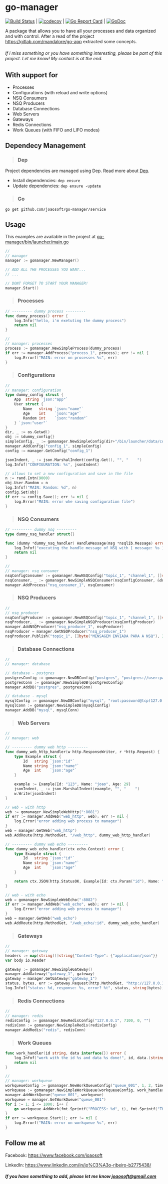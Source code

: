 # go-manager
[![Build Status](https://travis-ci.org/joaosoft/go-manager.svg?branch=master)](https://travis-ci.org/joaosoft/go-manager) | [![codecov](https://codecov.io/gh/joaosoft/go-manager/branch/master/graph/badge.svg)](https://codecov.io/gh/joaosoft/go-manager) | [![Go Report Card](https://goreportcard.com/badge/github.com/joaosoft/go-manager)](https://goreportcard.com/report/github.com/joaosoft/go-manager) | [![GoDoc](https://godoc.org/github.com/joaosoft/go-manager?status.svg)](https://godoc.org/github.com/joaosoft/go-manager/service)

A package that allows you to have all your processes and data organized and with control.
After a read of the project https://gitlab.com/mandalore/go-app extracted some concepts. 

###### If i miss something or you have something interesting, please be part of this project. Let me know! My contact is at the end.

## With support for
* Processes
* Configurations (with reload and write options)
* NSQ Consumers
* NSQ Producers
* Database Connections
* Web Servers
* Gateways
* Redis Connections
* Work Queues (with FIFO and LIFO modes)

## Dependecy Management 
>### Dep

Project dependencies are managed using Dep. Read more about [Dep](https://github.com/golang/dep).
* Install dependencies: `dep ensure`
* Update dependencies: `dep ensure -update`


>### Go
```
go get github.com/joaosoft/go-manager/service
```

## Usage 
This examples are available in the project at [go-manager/bin/launcher/main.go](https://github.com/joaosoft/go-manager/tree/master/bin/launcher/main.go)

```go
//
// manager
manager := gomanager.NewManager()

// ADD ALL THE PROCESSES YOU WANT...
// ...

// DONT FORGET TO START YOUR MANAGER!
manager.Start()

```

>### Processes
```go
// --------- dummy process ---------
func dummy_process() error {
	log.Info("hello, i'm exetuting the dummy process")
	return nil
}

//
// manager: processes
process := gomanager.NewSimpleProcess(dummy_process)
if err := manager.AddProcess("process_1", process); err != nil {
    log.Errorf("MAIN: error on processes %s", err)
}
```

>### Configurations
```go
//
// manager: configuration
type dummy_config struct {
    App  string `json:"app"`
    User struct {
        Name   string `json:"name"`
        Age    int    `json:"age"`
        Random int    `json:"random"`
    } `json:"user"`
}
dir, _ := os.Getwd()
obj := &dummy_config{}
simpleConfig, _ := gomanager.NewSimpleConfig(dir+"/bin/launcher/data/config.json", obj)
manager.AddConfig("config_1", simpleConfig)
config := manager.GetConfig("config_1")

jsonIndent, _ := json.MarshalIndent(config.Get(), "", "    ")
log.Infof("CONFIGURATION: %s", jsonIndent)

// allows to set a new configuration and save in the file
n := rand.Intn(9000)
obj.User.Random = n
log.Infof("MAIN: Random: %d", n)
config.Set(obj)
if err := config.Save(); err != nil {
    log.Error("MAIN: error whe saving configuration file")
}
```

>### NSQ Consumers 
```go
// --------- dummy nsq ---------
type dummy_nsq_handler struct{}

func (dummy *dummy_nsq_handler) HandleMessage(msg *nsqlib.Message) error {
	log.Infof("executing the handle message of NSQ with [ message: %s ]", string(msg.Body))
	return nil
}

//
// manager: nsq consumer
nsqConfigConsumer := gomanager.NewNSQConfig("topic_1", "channel_1", []string{"127.0.0.1:4161"}, []string{"127.0.0.1:4150"})
nsqConsumer, _ := gomanager.NewSimpleNSQConsumer(nsqConfigConsumer, &dummy_nsq_handler{})
manager.AddProcess("nsq_consumer_1", nsqConsumer)
```

>### NSQ Producers
```go
//
// nsq producer
nsqConfigProducer := gomanager.NewNSQConfig("topic_1", "channel_1", []string{"127.0.0.1:4150"}, []string{"127.0.0.1:4161"})
nsqProducer, _ := gomanager.NewSimpleNSQProducer(nsqConfigProducer)
manager.AddNSQProducer("nsq_producer_1", nsqProducer)
nsqProducer = manager.GetNSQProducer("nsq_producer_1")
nsqProducer.Publish("topic_1", []byte("MENSAGEM ENVIADA PARA A NSQ"), 3)
```

>### Database Connections
```go
//
// manager: database

// database - postgres
postgresConfig := gomanager.NewDBConfig("postgres", "postgres://user:password@localhost:7001?sslmode=disable")
postgresConn := gomanager.NewSimpleDB(postgresConfig)
manager.AddDB("postgres", postgresConn)

// database - mysql
mysqlConfig := gomanager.NewDBConfig("mysql", "root:password@tcp(127.0.0.1:7002)/mysql")
mysqlConn := gomanager.NewSimpleDB(mysqlConfig)
manager.AddDB("mysql", mysqlConn)
```

>### Web Servers
```go
//
// manager: web

// --------- dummy web http ---------
func dummy_web_http_handler(w http.ResponseWriter, r *http.Request) {
	type Example struct {
		Id   string `json:"id"`
		Name string `json:"name"`
		Age  int    `json:"age"`
	}

	example := Example{Id: "123", Name: "joao", Age: 29}
	jsonIndent, _ := json.MarshalIndent(example, "", "    ")
	w.Write(jsonIndent)
}

// web - with http
web := gomanager.NewSimpleWebHttp(":8081")
if err := manager.AddWeb("web_http", web); err != nil {
    log.Error("error adding web process to manager")
}
web = manager.GetWeb("web_http")
web.AddRoute(http.MethodGet, "/web_http", dummy_web_http_handler)

// --------- dummy web echo ---------
func dummy_web_echo_handler(ctx echo.Context) error {
	type Example struct {
		Id   string `json:"id"`
		Name string `json:"name"`
		Age  int    `json:"age"`
	}

	return ctx.JSON(http.StatusOK, Example{Id: ctx.Param("id"), Name: "joao", Age: 29})
}

// web - with echo
web = gomanager.NewSimpleWebEcho(":8082")
if err := manager.AddWeb("web_echo", web); err != nil {
    log.Error("error adding web process to manager")
}
web = manager.GetWeb("web_echo")
web.AddRoute(http.MethodGet, "/web_echo/:id", dummy_web_echo_handler)
```

>### Gateways
```go
//
// manager: gateway
headers := map[string][]string{"Content-Type": {"application/json"}}
var body io.Reader

gateway := gomanager.NewSimpleGateway()
manager.AddGateway("gateway_1", gateway)
gateway = manager.GetGateway("gateway_1")
status, bytes, err := gateway.Request(http.MethodGet, "http://127.0.0.1:8082", "/web_echo/123", headers, body)
log.Infof("status: %d, response: %s, error? %t", status, string(bytes), err != nil)
```

>### Redis Connections
```go
//
// manager: redis
redisConfig := gomanager.NewRedisConfig("127.0.0.1", 7100, 0, "")
redisConn := gomanager.NewSimpleRedis(redisConfig)
manager.AddRedis("redis", redisConn)
```

>### Work Queues
```go
func work_handler(id string, data interface{}) error {
	log.Infof("work with the id %s and data %s done!", id, data.(string))
	return nil
}

//
// manager: workqueue
workqueueConfig := gomanager.NewWorkQueueConfig("queue_001", 1, 2, time.Second*2, gomanager.FIFO)
workqueue := gomanager.NewSimpleWorkQueue(workqueueConfig, work_handler)
manager.AddWorkQueue("queue_001", workqueue)
workqueue = manager.GetWorkQueue("queue_001")
for i := 1; i <= 1000; i++ {
    go workqueue.AddWork(fmt.Sprintf("PROCESS: %d", i), fmt.Sprintf("THIS IS MY MESSAGE %d", i))
}
if err := workqueue.Start(); err != nil {
    log.Errorf("MAIN: error on workqueue %s", err)
}
```

## Follow me at
Facebook: https://www.facebook.com/joaosoft

LinkedIn: https://www.linkedin.com/in/jo%C3%A3o-ribeiro-b2775438/

##### If you have something to add, please let me know joaosoft@gmail.com
